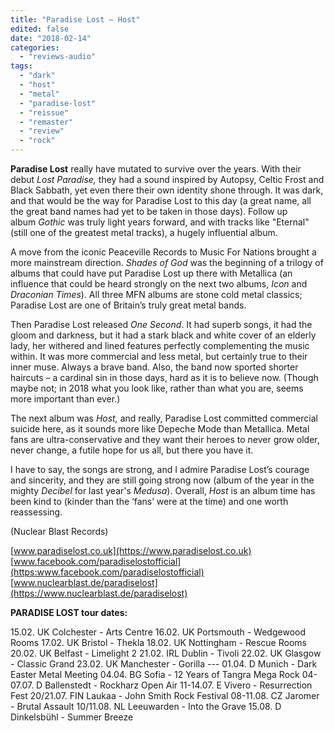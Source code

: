```yaml
---
title: "Paradise Lost – Host"
edited: false
date: "2018-02-14"
categories:
  - "reviews-audio"
tags:
  - "dark"
  - "host"
  - "metal"
  - "paradise-lost"
  - "reissue"
  - "remaster"
  - "review"
  - "rock"
---
```


**Paradise Lost** really have mutated to survive over the years. With their debut _Lost Paradise,_ they had a sound inspired by Autopsy, Celtic Frost and Black Sabbath, yet even there their own identity shone through. It was dark, and that would be the way for Paradise Lost to this day (a great name, all the great band names had yet to be taken in those days). Follow up album _Gothic_ was truly light years forward, and with tracks like "Eternal" (still one of the greatest metal tracks), a hugely influential album.

A move from the iconic Peaceville Records to Music For Nations brought a more mainstream direction. _Shades of God_ was the beginning of a trilogy of albums that could have put Paradise Lost up there with Metallica (an influence that could be heard strongly on the next two albums, _Icon_ and _Draconian Times_). All three MFN albums are stone cold metal classics; Paradise Lost are one of Britain’s truly great metal bands.

Then Paradise Lost released _One Second_. It had superb songs, it had the gloom and darkness, but it had a stark black and white cover of an elderly lady, her withered and lined features perfectly complementing the music within. It was more commercial and less metal, but certainly true to their inner muse. Always a brave band. Also, the band now sported shorter haircuts – a cardinal sin in those days, hard as it is to believe now. (Though maybe not; in 2018 what you look like, rather than what you are, seems more important than ever.)

The next album was _Host,_ and really, Paradise Lost committed commercial suicide here, as it sounds more like Depeche Mode than Metallica. Metal fans are ultra-conservative and they want their heroes to never grow older, never change, a futile hope for us all, but there you have it.

I have to say, the songs are strong, and I admire Paradise Lost’s courage and sincerity, and they are still going strong now (album of the year in the mighty _Decibel_ for last year's _Medusa_). Overall, _Host_ is an album time has been kind to (kinder than the ‘fans’ were at the time) and one worth reassessing.

(Nuclear Blast Records)

[www.paradiselost.co.uk](https://www.paradiselost.co.uk) [www.facebook.com/paradiselostofficial](https:www.facebook.com/paradiselostofficial) [www.nuclearblast.de/paradiselost](https://www.nuclearblast.de/paradiselost)

**PARADISE LOST tour dates:**

15.02. UK Colchester - Arts Centre 16.02. UK Portsmouth - Wedgewood Rooms 17.02. UK Bristol - Thekla 18.02. UK Nottingham - Rescue Rooms 20.02. UK Belfast - Limelight 2 21.02. IRL Dublin - Tivoli 22.02. UK Glasgow - Classic Grand 23.02. UK Manchester - Gorilla --- 01.04. D Munich - Dark Easter Metal Meeting 04.04. BG Sofia - 12 Years of Tangra Mega Rock 04-07.07. D Ballenstedt - Rockharz Open Air 11-14.07. E Vivero - Resurrection Fest 20/21.07. FIN Laukaa - John Smith Rock Festival 08-11.08. CZ Jaromer - Brutal Assault 10/11.08. NL Leeuwarden - Into the Grave 15.08. D Dinkelsbühl - Summer Breeze
